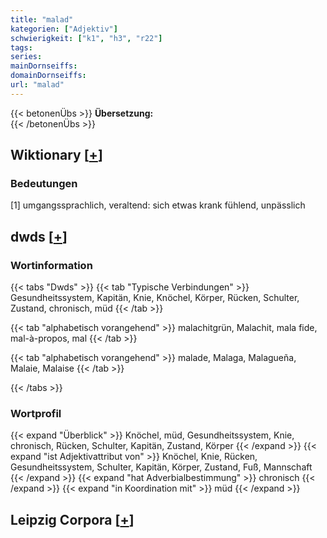 ```yaml
---
title: "malad"
kategorien: ["Adjektiv"]
schwierigkeit: ["k1", "h3", "r22"]
tags:
series:
mainDornseiffs:
domainDornseiffs:
url: "malad"
---
```


{{< betonenÜbs >}}
**Übersetzung:**  
{{< /betonenÜbs >}}

## Wiktionary [[+](https://de.wiktionary.org/wiki/malad)]

### Bedeutungen
[1] umgangssprachlich, veraltend: sich etwas krank fühlend, unpässlich  



## dwds [[+](https://www.dwds.de/wb/malad)]

### Wortinformation
{{< tabs "Dwds" >}}
{{< tab "Typische Verbindungen" >}}
Gesundheitssystem, Kapitän, Knie, Knöchel, Körper, Rücken, Schulter, Zustand, chronisch, müd
{{< /tab >}}

{{< tab "alphabetisch vorangehend" >}}
malachitgrün, Malachit, mala fide, mal-à-propos, mal
{{< /tab >}}

{{< tab "alphabetisch vorangehend" >}}
malade, Malaga, Malagueña, Malaie, Malaise
{{< /tab >}}

{{< /tabs >}}

### Wortprofil
{{< expand "Überblick" >}} Knöchel, müd, Gesundheitssystem, Knie, chronisch, Rücken, Schulter, Kapitän, Zustand, Körper {{< /expand >}}
{{< expand "ist Adjektivattribut von" >}} Knöchel, Knie, Rücken, Gesundheitssystem, Schulter, Kapitän, Körper, Zustand, Fuß, Mannschaft {{< /expand >}}
{{< expand "hat Adverbialbestimmung" >}} chronisch {{< /expand >}}
{{< expand "in Koordination mit" >}} müd {{< /expand >}}

## Leipzig Corpora [[+](https://corpora.uni-leipzig.de/en/res?word=malad&corpusId=deu_newscrawl-public_2018)]

